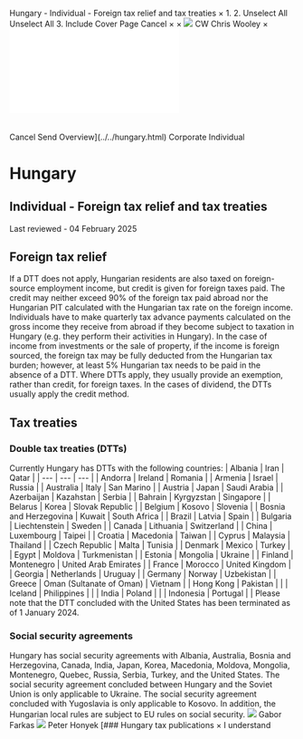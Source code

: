 Hungary - Individual - Foreign tax relief and tax treaties
×
1.
2.
Unselect All
Unselect All
3.
Include Cover Page
Cancel
×
×
![](../../-/media/world-wide-tax-summaries/attachments/global---chris-wooley.ashx%3Frev=ac5e5f3223b34096b1afc2a6009c7320&revision=ac5e5f32-23b3-4096-b1af-c2a6009c7320&hash=859B7ADC84DC2CBEC9760E9E6EE7DE6D0A8BFCDF)
CW
Chris Wooley
×
![](foreign-tax-relief-and-tax-treaties.html)
######
Cancel
Send
Overview](../../hungary.html)
Corporate
Individual
# Hungary
## Individual - Foreign tax relief and tax treaties
Last reviewed - 04 February 2025
## Foreign tax relief
If a DTT does not apply, Hungarian residents are also taxed on foreign-source employment income, but credit is given for foreign taxes paid. The credit may neither exceed 90% of the foreign tax paid abroad nor the Hungarian PIT calculated with the Hungarian tax rate on the foreign income.
Individuals have to make quarterly tax advance payments calculated on the gross income they receive from abroad if they become subject to taxation in Hungary (e.g. they perform their activities in Hungary).
In the case of income from investments or the sale of property, if the income is foreign sourced, the foreign tax may be fully deducted from the Hungarian tax burden; however, at least 5% Hungarian tax needs to be paid in the absence of a DTT. Where DTTs apply, they usually provide an exemption, rather than credit, for foreign taxes. In the cases of dividend, the DTTs usually apply the credit method.
## Tax treaties
### Double tax treaties (DTTs)
Currently Hungary has DTTs with the following countries:
| Albania | Iran | Qatar |
| --- | --- | --- |
| Andorra | Ireland | Romania |
| Armenia | Israel | Russia |
| Australia | Italy | San Marino |
| Austria | Japan | Saudi Arabia |
| Azerbaijan | Kazahstan | Serbia |
| Bahrain | Kyrgyzstan | Singapore |
| Belarus | Korea | Slovak Republic |
| Belgium | Kosovo | Slovenia |
| Bosnia and Herzegovina | Kuwait | South Africa |
| Brazil | Latvia | Spain |
| Bulgaria | Liechtenstein | Sweden |
| Canada | Lithuania | Switzerland |
| China | Luxembourg | Taipei |
| Croatia | Macedonia | Taiwan |
| Cyprus | Malaysia | Thailand |
| Czech Republic | Malta | Tunisia |
| Denmark | Mexico | Turkey |
| Egypt | Moldova | Turkmenistan |
| Estonia | Mongolia | Ukraine |
| Finland | Montenegro | United Arab Emirates |
| France | Morocco | United Kingdom |
| Georgia | Netherlands | Uruguay |
| Germany | Norway | Uzbekistan |
| Greece | Oman (Sultanate of Oman) | Vietnam |
| Hong Kong | Pakistan |  |
| Iceland | Philippines |  |
| India | Poland |  |
| Indonesia | Portugal |  |
Please note that the DTT concluded with the United States has been terminated as of 1 January 2024.
### Social security agreements
Hungary has social security agreements with Albania, Australia, Bosnia and Herzegovina, Canada, India, Japan, Korea, Macedonia, Moldova, Mongolia, Montenegro, Quebec, Russia, Serbia, Turkey, and the United States. The social security agreement concluded between Hungary and the Soviet Union is only applicable to Ukraine. The social security agreement concluded with Yugoslavia is only applicable to Kosovo.
In addition, the Hungarian local rules are subject to EU rules on social security.
![](../../-/media/world-wide-tax-summaries/hungarygabor-farkasfarkas-gbortlsjpg20240709024722623.ashx%3Frev=542229a3f54640178c5dae261b33a176&revision=542229a3-f546-4017-8c5d-ae261b33a176&hash=A1B240E8D178DDA8E0BE4D1A5E4B13AB77AD71C8)
Gabor Farkas
![](../../-/media/world-wide-tax-summaries/hungarypeter-honyekhungary--peter-honyekjpg20220412125920650.ashx%3Frev=0a24bf3b20a247aeb7f05a3e3e665605&revision=0a24bf3b-20a2-47ae-b7f0-5a3e3e665605&hash=13BDD515329B2A9CB19721EA980D96B7264954D6)
Peter Honyek
[### Hungary tax publications
×
I understand